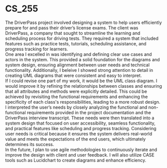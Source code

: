 # CS_255
The DriverPass project involved designing a system to help users efficiently prepare for and pass their driver’s license exams. The client was DriverPass, a company that sought to streamline the learning and scheduling process for driving tests. They required a system that included features such as practice tests, tutorials, scheduling assistance, and progress tracking for learners.<br>
One area I excelled in was identifying and defining clear use cases and actors in the system. This provided a solid foundation for the diagrams and system design, ensuring alignment between user needs and technical functionality. Additionally, I beleive I showed strong attention to detail in creating UML diagrams that were consistent and easy to interpret.<br>
If I could revise one part of my work, it would be the UML class diagram. I would improve it by refining the relationships between classes and ensuring that all attributes and methods were explicitly detailed. This could be achieved by revisiting the functional requirements and enhancing the specificity of each class's responsibilities, leading to a more robust design.<br>
I interpreted the user’s needs by closely analyzing the functional and non-functional requirements provided in the project documentation and the DriverPass interview transcript. These needs were then translated into a system design that focused on user accessibility, seamless functionality, and practical features like scheduling and progress tracking. Considering user needs is critical because it ensures the system delivers real-world value and meets the expectations of the end users, which ultimately determines its success.<br>
In the future, I plan to use agile methodologies to continuously iterate and improve the design with client and user feedback. I will also utilize CASE tools such as Lucidchart to create diagrams and enhance efficiency.
